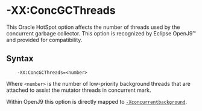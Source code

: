 <!--
* Copyright (c) 2017, 2023 IBM Corp. and others
*
* This program and the accompanying materials are made
* available under the terms of the Eclipse Public License 2.0
* which accompanies this distribution and is available at
* https://www.eclipse.org/legal/epl-2.0/ or the Apache
* License, Version 2.0 which accompanies this distribution and
* is available at https://www.apache.org/licenses/LICENSE-2.0.
*
* This Source Code may also be made available under the
* following Secondary Licenses when the conditions for such
* availability set forth in the Eclipse Public License, v. 2.0
* are satisfied: GNU General Public License, version 2 with
* the GNU Classpath Exception [1] and GNU General Public
* License, version 2 with the OpenJDK Assembly Exception [2].
*
* [1] https://www.gnu.org/software/classpath/license.html
* [2] https://openjdk.org/legal/assembly-exception.html
*
* SPDX-License-Identifier: EPL-2.0 OR Apache-2.0 OR GPL-2.0 WITH
* Classpath-exception-2.0 OR LicenseRef-GPL-2.0 WITH Assembly-exception
-->

# -XX:ConcGCThreads

This Oracle HotSpot option affects the number of threads used by the concurrent garbage collector. This option is recognized by Eclipse OpenJ9&trade; and provided for compatibility.

## Syntax

        -XX:ConcGCThreads=<number>

Where `<number>` is the number of low-priority background threads that are attached to assist the mutator threads in concurrent mark.

Within OpenJ9 this option is directly mapped to [`-Xconcurrentbackground`](xconcurrentbackground.md).

<!-- ==== END OF TOPIC ==== xxparallelcmsthreads.md ==== -->